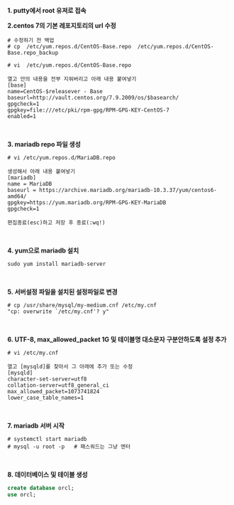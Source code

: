 **1. putty에서 root 유져로 접속**
&nbsp;

**2.centos 7의 기본 레포지토리의 url 수정**
```shell
# 수정하기 전 백업
# cp  /etc/yum.repos.d/CentOS-Base.repo  /etc/yum.repos.d/CentOS-Base.repo_backup

# vi  /etc/yum.repos.d/CentOS-Base.repo

열고 안의 내용을 전부 지워버리고 아래 내용 붙여넣기
[base]
name=CentOS-$releasever - Base
baseurl=http://vault.centos.org/7.9.2009/os/$basearch/
gpgcheck=1
gpgkey=file:///etc/pki/rpm-gpg/RPM-GPG-KEY-CentOS-7
enabled=1
```
&nbsp;

**3. mariadb repo 파일 생성**
```shell
# vi /etc/yum.repos.d/MariaDB.repo

생성해서 아래 내용 붙여넣기
[mariadb] 
name = MariaDB 
baseurl = https://archive.mariadb.org/mariadb-10.3.37/yum/centos6-amd64/
gpgkey=https://yum.mariadb.org/RPM-GPG-KEY-MariaDB 
gpgcheck=1

편집종료(esc)하고 저장 후 종료(:wq!)
```
&nbsp;

**4. yum으로 mariadb 설치**
```shell
sudo yum install mariadb-server
```
&nbsp;

**5. 서버설정 파일을 설치된 설정파일로 변경**
```shell
# cp /usr/share/mysql/my-medium.cnf /etc/my.cnf
"cp: overwrite `/etc/my.cnf'? y"
```
&nbsp;

**6. UTF-8, max_allowed_packet 1G 및 테이블명 대소문자 구분안하도록 설정 추가**
```shell
# vi /etc/my.cnf

열고 [mysqld]를 찾아서 그 아래에 추가 또는 수정
[mysqld]
character-set-server=utf8
collation-server=utf8_general_ci
max_allowed_packet=1073741824
lower_case_table_names=1
```
&nbsp;

**7. mariadb 서버 시작**
```shell
# systemctl start mariadb
# mysql -u root -p   # 패스워드는 그냥 엔터
```
&nbsp;

**8. 데이터베이스 및 테이블 생성**
```sql
create database orcl;
use orcl;
```





